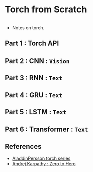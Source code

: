 
# Torch from Scratch 
```toc
```


- Notes on torch. 

## Part 1 : Torch API 

## Part 2 : CNN : `Vision` 

## Part 3 : RNN : `Text`

## Part 4 : GRU : `Text`

## Part 5 : LSTM : `Text`

## Part 6 : Transformer : `Text`






## References 
- [AladdinPersson torch series](https://www.youtube.com/@AladdinPersson)
- [Andrej Karpathy : Zero to Hero](https://www.youtube.com/playlist?list=PLAqhIrjkxbuWI23v9cThsA9GvCAUhRvKZ)